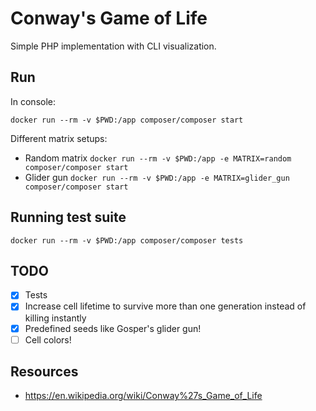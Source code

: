 Conway's Game of Life
=====================

Simple PHP implementation with CLI visualization.

## Run

In console:

`docker run --rm -v $PWD:/app composer/composer start`

Different matrix setups:

- Random matrix
  `docker run --rm -v $PWD:/app -e MATRIX=random composer/composer start`
- Glider gun
  `docker run --rm -v $PWD:/app -e MATRIX=glider_gun composer/composer start`

## Running test suite

`docker run --rm -v $PWD:/app composer/composer tests`

## TODO

- [x] Tests
- [x] Increase cell lifetime to survive more than one generation instead of killing instantly
- [x] Predefined seeds like Gosper's glider gun!
- [ ] Cell colors!

## Resources

* https://en.wikipedia.org/wiki/Conway%27s_Game_of_Life

